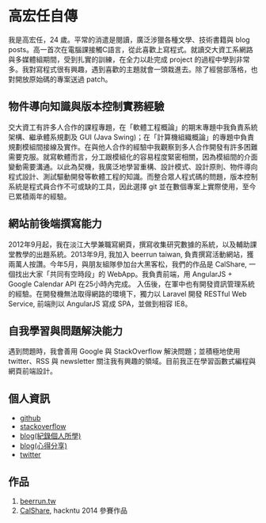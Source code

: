 # 高宏任自傳
我是高宏任，24 歲。平常的消遣是閱讀，廣泛涉獵各種文學、技術書籍與 blog posts。高一首次在電腦課接觸C語言，從此喜歡上寫程式。就讀交大資工系網路與多媒體組期間，受到扎實的訓練，在全力以赴完成 project 的過程中學到非常多。我對寫程式很有興趣，遇到喜歡的主題就會一頭栽進去。除了經營部落格，也對開放原始碼的專案送過 patch。

## 物件導向知識與版本控制實務經驗
交大資工有許多人合作的課程專題，在「軟體工程概論」的期末專題中我負責系統架構、繼承體系規劃及 GUI (Java Swing)；在「計算機組織概論」的專題中負責規劃模組間接線及實作。在與他人合作的經驗中我觀察到多人合作開發有許多困難需要克服。就寫軟體而言，分工跟模組化的容易程度緊密相關，因為模組間的介面變動需要溝通。以此為契機，我廣泛地學習重構、設計模式、設計原則、物件導向程式設計、測試驅動開發等軟體工程的知識。而整合眾人程式碼的問題，版本控制系統是程式員合作不可或缺的工具，因此選擇  git  並在數個專案上實際使用，至今已累積兩年的經驗。

## 網站前後端撰寫能力
2012年9月起，我在淡江大學兼職寫網頁，撰寫收集研究數據的系統，以及輔助課堂教學的出題系統。2013年9月, 我加入 beerrun taiwan, 負責撰寫活動網站，獲兩萬人按讚。今年5月，與朋友組隊參加台大黑客松，我們的作品是 CalShare, 一個找出大家「共同有空時段」的 WebApp。我負責前端，用 AngularJS + Google Calendar API 在25小時內完成。
入伍後，在軍中也有開發資訊管理系統的經驗。在開發機無法取得網路的環境下，獨力以 Laravel 開發 RESTful Web Service, 前端則以 AngularJS 寫成 SPA，並做到相容 IE8。

## 自我學習與問題解決能力
遇到問題時，我會善用 Google 與 StackOverflow 解決問題；並積極地使用 twitter、RSS 與 newsletter 關注我有興趣的領域。目前我正在學習函數式編程與網頁前端設計。

## 個人資訊
- [github](https://github.com/cades)
- [stackoverflow](http://stackoverflow.com/users/1484674/cades-kao)
- [blog(紀錄個人所學)](http://strong-craftsman.blogspot.com/)
- [blog(心得分享)](http://cadesshare.blogspot.com/)
- [twitter](https://twitter.com/cadeskao)

## 作品
1. [beerrun.tw][beerrun.tw]
2. [CalShare][CalShare], hackntu 2014 參賽作品

[beerrun.tw]: http://beerrun-tw.herokuapp.com/
[CalShare]: http://calshare.herokuapp.com/
